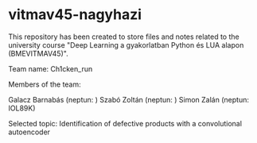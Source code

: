 # vitmav45-nagyhazi

This repository has been created to store files and notes related to the university course "Deep Learning a gyakorlatban Python és LUA alapon (BMEVITMAV45)".

Team name: 	Ch1cken_run

Members of the team:

Galacz Barnabás (neptun: )
Szabó Zoltán (neptun: )
Simon Zalán (neptun: IOL89K)

Selected topic:
Identification of defective products with a convolutional autoencoder
